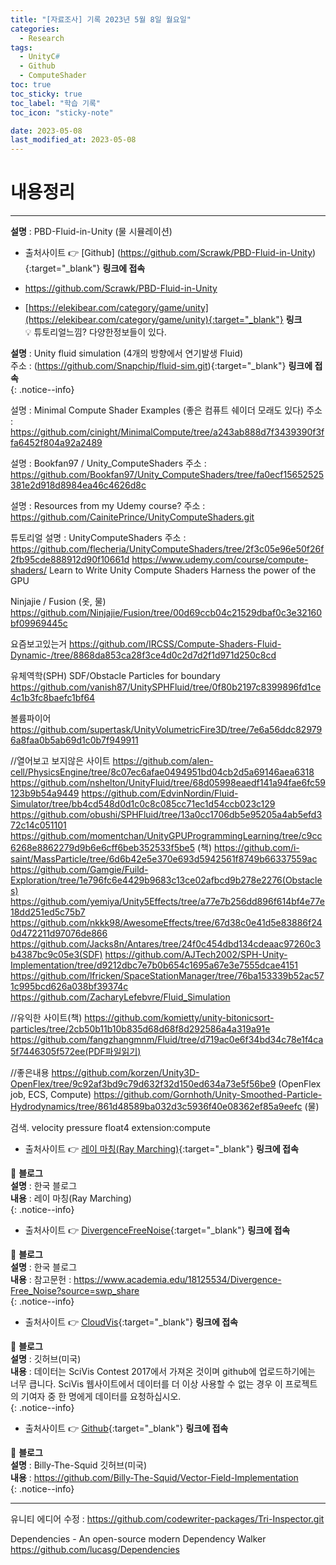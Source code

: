 ```yaml
---
title: "[자료조사] 기록 2023년 5월 8일 월요일"
categories:
  - Research
tags:
  - UnityC#
  - Github
  - ComputeShader
toc: true
toc_sticky: true
toc_label: "학습 기록"
toc_icon: "sticky-note"

date: 2023-05-08
last_modified_at: 2023-05-08
---
```


# 내용정리

---

**설명** : PBD-Fluid-in-Unity (물 시뮬레이션)<br>
- 출처사이트 👉 [Github] (https://github.com/Scrawk/PBD-Fluid-in-Unity){:target="_blank"} **링크에 접속** <br>
- <https://github.com/Scrawk/PBD-Fluid-in-Unity> <br>

- [https://elekibear.com/category/game/unity](https://elekibear.com/category/game/unity){:target="_blank"} **링크** <br>
    💡 튜토리얼느낌? 다양한정보들이 있다. <br>

**설명** : Unity fluid simulation (4개의 방향에서 연기발생 Fluid)<br>
주소 : (https://github.com/Snapchip/fluid-sim.git){:target="_blank"} **링크에 접속** <br>
{: .notice--info}

설명 : Minimal Compute Shader Examples (좋은 컴퓨트 쉐이더 모래도 있다)
주소 : https://github.com/cinight/MinimalCompute/tree/a243ab888d7f3439390f3ffa6452f804a92a2489

설명 : Bookfan97 / Unity_ComputeShaders
주소 : https://github.com/Bookfan97/Unity_ComputeShaders/tree/fa0ecf15652525381e2d918d8984ea46c4626d8c

설명 : Resources from my Udemy course?
주소 : https://github.com/CainitePrince/UnityComputeShaders.git


튜토리얼
설명 : UnityComputeShaders
주소 : https://github.com/flecheria/UnityComputeShaders/tree/2f3c05e96e50f26f2fb95cde888912d90f10661d
https://www.udemy.com/course/compute-shaders/
Learn to Write Unity Compute Shaders
Harness the power of the GPU

Ninjajie / Fusion (옷, 물)
https://github.com/Ninjajie/Fusion/tree/00d69ccb04c21529dbaf0c3e32160bf09969445c

요즘보고있는거
https://github.com/IRCSS/Compute-Shaders-Fluid-Dynamic-/tree/8868da853ca28f3ce4d0c2d7d2f1d971d250c8cd

유체역학(SPH) SDF/Obstacle Particles for boundary
https://github.com/vanish87/UnitySPHFluid/tree/0f80b2197c8399896fd1ce4c1b3fc8baefc1bf64

볼륨파이어
https://github.com/supertask/UnityVolumetricFire3D/tree/7e6a56ddc829796a8faa0b5ab69d1c0b7f949911

//열어보고 보지않은 사이트
https://github.com/alen-cell/PhysicsEngine/tree/8c07ec6afae0494951bd04cb2d5a69146aea6318
https://github.com/nshelton/UnityFluid/tree/68d05998eaedf141a94fae6fc59123b9b54a9449
https://github.com/EdvinNordin/Fluid-Simulator/tree/bb4cd548d0d1c0c8c085cc71ec1d54ccb023c129
https://github.com/obushi/SPHFluid/tree/13a0cc1706db5e95205a4ab5efd372c14c051101
https://github.com/momentchan/UnityGPUProgrammingLearning/tree/c9cc6268e8862279d9b6e6cff6beb352533f5be5 (책)
https://github.com/i-saint/MassParticle/tree/6d6b42e5e370e693d5942561f8749b66337559ac
https://github.com/Gamgie/Fuild-Exploration/tree/1e796fc6e4429b9683c13ce02afbcd9b278e2276(Obstacles)
https://github.com/yemiya/Unity5Effects/tree/a77e7b256dd896f614bf4e77e18dd251ed5c75b7
https://github.com/nkkk98/AwesomeEffects/tree/67d38c0e41d5e83886f240d472211d97076de866
https://github.com/Jacks8n/Antares/tree/24f0c454dbd134cdeaac97260c3b4387bc9c05e3(SDF)
https://github.com/AJTech2002/SPH-Unity-Implementation/tree/d9212dbc7e7b0b654c1695a67e3e7555dcae4151
https://github.com/lfricken/SpaceStationManager/tree/76ba153339b52ac571c995bcd626a038bf39374c
https://github.com/ZacharyLefebvre/Fluid_Simulation

//유익한 사이트(책)
https://github.com/komietty/unity-bitonicsort-particles/tree/2cb50b11b10b835d68d68f8d292586a4a319a91e
https://github.com/fangzhangmnm/Fluid/tree/d719ac0e6f34bd34c78e1f4ca5f7446305f572ee(PDF파일읽기)

//좋은내용
https://github.com/korzen/Unity3D-OpenFlex/tree/9c92af3bd9c79d632f32d150ed634a73e5f56be9 (OpenFlex job, ECS, Compute)
https://github.com/Gornhoth/Unity-Smoothed-Particle-Hydrodynamics/tree/861d48589ba032d3c5936f40e08362ef85a9eefc (물)

검색.
velocity pressure float4 extension:compute

- 출처사이트 👉 [레이 마칭(Ray Marching)](https://rito15.github.io/posts/ray-marching/){:target="_blank"} **링크에 접속** <br> 

📌 **블로그** <br>
**설명** : 한국 블로그<br>
**내용** : 레이 마칭(Ray Marching)<br>
{: .notice--info}

- 출처사이트 👉 [DivergenceFreeNoise](https://github.com/neitron/DivergenceFreeNoise/tree/c78cbf568d01b80803e6fd5713b17c264c78f1f4){:target="_blank"} **링크에 접속** <br> 

📌 **블로그** <br>
**설명** : 한국 블로그<br>
**내용** : 참고문헌 : https://www.academia.edu/18125534/Divergence-Free_Noise?source=swp_share<br>
{: .notice--info}

- 출처사이트 👉 [CloudVis](https://github.com/wmd0701/ClousVis/tree/0db578d404e46e76a7c2debe1a9c0bcd841bf8e6){:target="_blank"} **링크에 접속** <br> 

📌 **블로그** <br>
**설명** : 깃허브(미국)<br>
**내용** : 데이터는 SciVis Contest 2017에서 가져온 것이며 github에 업로드하기에는 너무 큽니다. SciVis 웹사이트에서 데이터를 더 이상 사용할 수 없는 경우 이 프로젝트의 기여자 중 한 명에게 데이터를 요청하십시오.<br>
{: .notice--info}

- 출처사이트 👉 [Github](https://github.com/Billy-The-Squid){:target="_blank"} **링크에 접속** <br> 

📌 **블로그** <br>
**설명** : Billy-The-Squid 깃허브(미국)<br>
**내용** : https://github.com/Billy-The-Squid/Vector-Field-Implementation<br>
{: .notice--info}



---
<!--
## 사이트 2

- 출처사이트 👉 [https://qiita.com/toRisouP/items/3ced60a755ab297eb463](https://qiita.com/toRisouP/items/3ced60a755ab297eb463){:target="_blank"} **링크에 접속** <br> 

📌 **블로그** <br>
**설명** : 일본어 블로그<br>
**내용** : UniRx&UniTask란?<br>
{: .notice--info}

## 사이트 3

- 출처사이트 👉 [https://speakerdeck.com/torisoup/unitask2020?slide=49](https://speakerdeck.com/torisoup/unitask2020?slide=49){:target="_blank"} **링크에 접속** <br> 
- 출처사이트 👉 [https://qiita.com/toRisouP/items/8f66fd952eaffeaf3107](https://qiita.com/toRisouP/items/8f66fd952eaffeaf3107){:target="_blank"} **링크에 접속** <br> 

📌 **블로그** <br>
**설명** : 일본어 파워포인트 모음 사이트<br>
**내용** : UniTask 사용법 2020 / UniTask2020 내용이 좋다.<br>
{: .notice--info}


![image](https://media.giphy.com/media/QKZfbgNK9oFkQ/giphy.gif){: .align-center}

https://speakerdeck.com/torisoup/unityniokerushe-ji-patan?slide=65
https://qiita.com/dwl/items/9b9f51e404a8682c553b
https://qiita.com/RYA234/items/ba73e6c37f1c39b1aeba

## 사이트 2
- [하나치루의 내 노트](https://www.hanachiru-blog.com/search?q=Unitask){:target="_blank"} **링크에 접속** <br> 

📌 **블로그** <br>
**설명** : 일본어 블로그<br>
**내용** : C#, Unity, Shader, UniRx<br>
{: .notice--info}

## 사이트 3
- [UniRx 안티 패턴 컬렉션](https://qiita.com/toRisouP/items/91b7860af5e3eab037fc){:target="_blank"} **링크에 접속** <br>

📌 **블로그** <br>
**설명** : 일본어 블로그<br>
**내용** : Qiita 사이트 블로그<br>
{: .notice--info}




📌 **블로그** <br>
**설명** : 일본어 블로그<br>
**내용** : C#, Unity, Shader, UniRx<br>
{: .notice--info}

🔔 **포스팅 공지** <br><br>
현재 작성한 포스팅은 **깃 블로그 시작 세팅**과 관련된 내용입니다.<br>
minimal-mistakes 테마의 커스터마이징 및 포스팅에 관해서도 진행할 예정이니, 
**Github_Blog 카테고리**를 클릭하셔서 확인해보세요!<br>
{: .notice--success}    //녹색
{: .notice--primary}    //회색
{: .notice--info}       //파랑
{: .notice--warning}    //노랑
{: .notice--danger}     //빨강
-->

유니티 에디어 수정 : https://github.com/codewriter-packages/Tri-Inspector.git <br>

Dependencies - An open-source modern Dependency Walker <br>
https://github.com/lucasg/Dependencies
